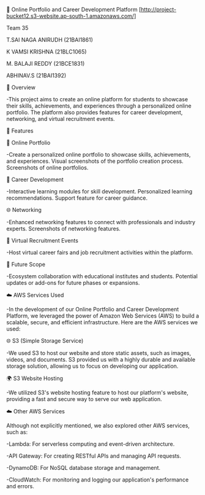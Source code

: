 🎨 Online Portfolio and Career Development Platform [http://project-bucket12.s3-website.ap-south-1.amazonaws.com/]

Team 35

T.SAI NAGA ANIRUDH (21BAI1861)

K VAMSI KRISHNA (21BLC1065)

M. BALAJI REDDY (21BCE1831)

ABHINAV.S (21BAI1392)


📝 Overview

-This project aims to create an online platform for students to showcase their skills, achievements, and experiences through a personalized online portfolio. The platform also provides features for career development, networking, and virtual recruitment events.

🌟 Features

📁 Online Portfolio

-Create a personalized online portfolio to showcase skills, achievements, and experiences.
Visual screenshots of the portfolio creation process.
Screenshots of online portfolios.

🚀 Career Development

-Interactive learning modules for skill development.
Personalized learning recommendations.
Support feature for career guidance.

🌐 Networking

-Enhanced networking features to connect with professionals and industry experts.
Screenshots of networking features.

💼 Virtual Recruitment Events

-Host virtual career fairs and job recruitment activities within the platform.

🔮 Future Scope

-Ecosystem collaboration with educational institutes and students.
Potential updates or add-ons for future phases or expansions.

☁️ AWS Services Used

-In the development of our Online Portfolio and Career Development Platform, we leveraged the power of Amazon Web Services (AWS) to build a scalable, secure, and efficient infrastructure. Here are the AWS services we used:

🌐 S3 (Simple Storage Service)

-We used S3 to host our website and store static assets, such as images, videos, and documents.
S3 provided us with a highly durable and available storage solution, allowing us to focus on developing our application.

🌍 S3 Website Hosting

-We utilized S3's website hosting feature to host our platform's website, providing a fast and secure way to serve our web application.

☁️ Other AWS Services

Although not explicitly mentioned, we also explored other AWS services, such as:

-Lambda: For serverless computing and event-driven architecture.

-API Gateway: For creating RESTful APIs and managing API requests.

-DynamoDB: For NoSQL database storage and management.

-CloudWatch: For monitoring and logging our application's performance and errors.
